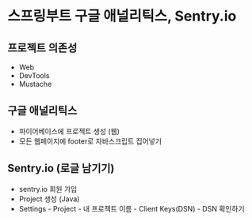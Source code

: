 # 스프링부트 구글 애널리틱스, Sentry.io

## 프로젝트 의존성
- Web
- DevTools
- Mustache


## 구글 애널리틱스
- 파이어베이스에 프로젝트 생성 (웹)
- 모든 웹페이지에 footer로 자바스크립트 집어넣기


## Sentry.io (로글 남기기)

- sentry.io 회원 가입
- Project 생성 (Java)
- Settings - Project - 내 프로젝트 이름 - Client Keys(DSN) - DSN 확인하기
